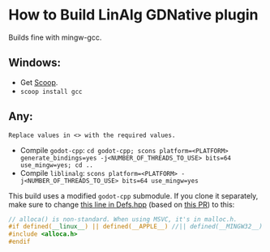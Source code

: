 # How to Build LinAlg GDNative plugin
Builds fine with mingw-gcc.

## Windows:
  - Get [Scoop](https://scoop.sh/).
  - `scoop install gcc`

## Any:
    Replace values in <> with the required values.
  - Compile `godot-cpp`: `cd godot-cpp; scons platform=<PLATFORM> generate_bindings=yes -j<NUMBER_OF_THREADS_TO_USE> bits=64 use_mingw=yes; cd ..`
  - Compile `liblinalg`: `scons platform=<PLATFORM> -j<NUMBER_OF_THREADS_TO_USE> bits=64 use_mingw=yes`

This build uses a modified `godot-cpp` submodule. If you clone it separately, make sure to change [this line in Defs.hpp](https://github.com/godotengine/godot-cpp/blob/cd69b58bb6a9c804e27054b6e29a136453a00f04/include/core/Defs.hpp#L65) (based on [this PR](https://github.com/godotengine/godot-cpp/pull/415)) to this:
```cpp
// alloca() is non-standard. When using MSVC, it's in malloc.h.
#if defined(__linux__) || defined(__APPLE__) //|| defined(__MINGW32__)
#include <alloca.h>
#endif
```
